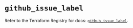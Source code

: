 # `github_issue_label`

Refer to the Terraform Registry for docs: [`github_issue_label`](https://registry.terraform.io/providers/integrations/github/6.2.0/docs/resources/issue_label).
